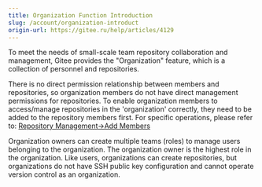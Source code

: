 ```yaml
---
title: Organization Function Introduction
slug: /account/organization-introduct
origin-url: https://gitee.ru/help/articles/4129
---
```


To meet the needs of small-scale team repository collaboration and management, Gitee provides the "Organization" feature, which is a collection of personnel and repositories.

There is no direct permission relationship between members and repositories, so organization members do not have direct management permissions for repositories.
To enable organization members to access/manage repositories in the 'organization' correctly, they need to be added to the repository members first. For specific operations, please refer to: [Repository Management->Add Members](/help/articles/4175)

Organization owners can create multiple teams (roles) to manage users belonging to the organization. The organization owner is the highest role in the organization. Like users, organizations can create repositories, but organizations do not have SSH public key configuration and cannot operate version control as an organization.